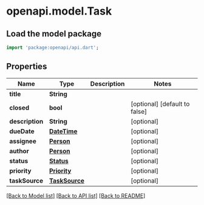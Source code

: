 # openapi.model.Task

## Load the model package
```dart
import 'package:openapi/api.dart';
```

## Properties
Name | Type | Description | Notes
------------ | ------------- | ------------- | -------------
**title** | **String** |  | 
**closed** | **bool** |  | [optional] [default to false]
**description** | **String** |  | [optional] 
**dueDate** | [**DateTime**](DateTime.md) |  | [optional] 
**assignee** | [**Person**](Person.md) |  | [optional] 
**author** | [**Person**](Person.md) |  | [optional] 
**status** | [**Status**](Status.md) |  | [optional] 
**priority** | [**Priority**](Priority.md) |  | [optional] 
**taskSource** | [**TaskSource**](TaskSource.md) |  | [optional] 

[[Back to Model list]](../README.md#documentation-for-models) [[Back to API list]](../README.md#documentation-for-api-endpoints) [[Back to README]](../README.md)


